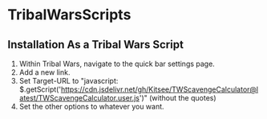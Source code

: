 # TribalWarsScripts

## Installation As a Tribal Wars Script
1. Within Tribal Wars, navigate to the quick bar settings page.
2. Add a new link. 
3. Set Target-URL to "javascript: $.getScript('https://cdn.jsdelivr.net/gh/Kitsee/TWScavengeCalculator@latest/TWScavengeCalculator.user.js')" (without the quotes)
3. Set the other options to whatever you want.

